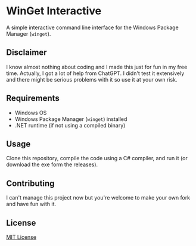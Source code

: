 # WinGet Interactive

A simple interactive command line interface for the Windows Package Manager (`winget`).

## Disclaimer
I know almost nothing about coding and I made this just for fun in my free time. Actually, I got a lot of help from ChatGPT. I didn't test it extensively and there might be serious problems with it so use it at your own risk.

## Requirements
- Windows OS
- Windows Package Manager (`winget`) installed
- .NET runtime (if not using a compiled binary)

## Usage
Clone this repository, compile the code using a C# compiler, and run it (or download the exe form the releases).

## Contributing
I can't manage this project now but you're welcome to make your own fork and have fun with it.

## License
[MIT License](LICENSE)
